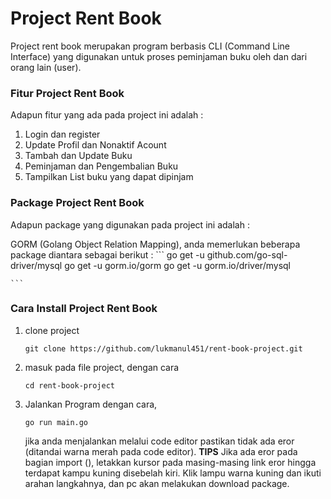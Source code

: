 # Project Rent Book

Project rent book merupakan program berbasis CLI (Command Line Interface) yang digunakan untuk proses peminjaman buku oleh dan dari orang lain (user).

### Fitur Project Rent Book

Adapun fitur yang ada pada project ini adalah :

1. Login dan register
2. Update Profil dan Nonaktif Acount
3. Tambah dan Update Buku 
4. Peminjaman dan Pengembalian Buku
5. Tampilkan List buku yang dapat dipinjam


### Package Project Rent Book

Adapun package yang digunakan pada project ini adalah :

GORM (Golang Object Relation Mapping), anda memerlukan beberapa package diantara sebagai berikut :
    ```
    go get -u github.com/go-sql-driver/mysql
    go get -u gorm.io/gorm
    go get -u gorm.io/driver/mysql

    ```

    
### Cara Install Project Rent Book

1. clone project
    ```
    git clone https://github.com/lukmanul451/rent-book-project.git
    ```
2. masuk pada file project, dengan cara
    ```
    cd rent-book-project
    ```
3. Jalankan Program dengan cara, 
    ```
    go run main.go
    ```
    jika anda menjalankan melalui code editor pastikan tidak ada eror (ditandai warna merah pada code editor).
**TIPS**
    Jika ada eror pada bagian import (), letakkan kursor pada masing-masing link eror hingga terdapat kampu kuning disebelah kiri.
    Klik lampu warna kuning dan ikuti arahan langkahnya, dan pc akan melakukan download package.


    